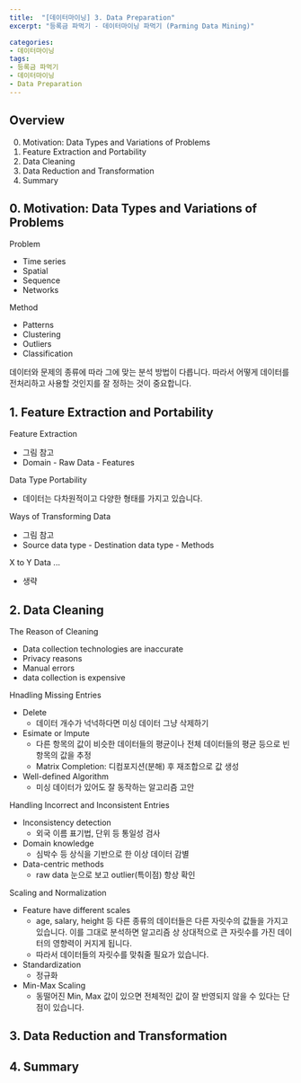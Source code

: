 ```yaml
---
title:  "[데이터마이닝] 3. Data Preparation"
excerpt: "등록금 파먹기 - 데이터마이닝 파먹기 (Parming Data Mining)"

categories:
- 데이터마이닝
tags:
- 등록금 파먹기
- 데이터마이닝
- Data Preparation
---
```


## Overview
0. Motivation: Data Types and Variations of Problems
1. Feature Extraction and Portability
2. Data Cleaning
3. Data Reduction and Transformation
4. Summary

## 0. Motivation: Data Types and Variations of Problems
Problem
* Time series
* Spatial
* Sequence
* Networks

Method
* Patterns
* Clustering
* Outliers
* Classification

데이터와 문제의 종류에 따라 그에 맞는 분석 방법이 다릅니다. 따라서 어떻게 데이터를 전처리하고 사용할 것인지를 잘 정하는 것이 중요합니다.

## 1. Feature Extraction and Portability
Feature Extraction
* 그림 참고
* Domain - Raw Data - Features

Data Type Portability
* 데이터는 다차원적이고 다양한 형태를 가지고 있습니다.

Ways of Transforming Data
* 그림 참고
* Source data type - Destination data type - Methods

X to Y Data ...
* 생략

## 2. Data Cleaning
The Reason of Cleaning
* Data collection technologies are inaccurate
* Privacy reasons
* Manual errors
* data collection is expensive

Hnadling Missing Entries
* Delete
  * 데이터 개수가 넉넉하다면 미싱 데이터 그냥 삭제하기
* Esimate or Impute
  * 다른 항목의 값이 비슷한 데이터들의 평균이나 전체 데이터들의 평균 등으로 빈 항목의 값을 추정
  * Matrix Completion: 디컴포지션(분해) 후 재조합으로 값 생성
* Well-defined Algorithm
  * 미싱 데이터가 있어도 잘 동작하는 알고리즘 고안

Handling Incorrect and Inconsistent Entries
* Inconsistency detection
  * 외국 이름 표기법, 단위 등 통일성 검사
* Domain knowledge
  * 심박수 등 상식을 기반으로 한 이상 데이터 감별
* Data-centric methods
  * raw data 눈으로 보고 outlier(특이점) 항상 확인

Scaling and Normalization
* Feature have different scales
  * age, salary, height 등 다른 종류의 데이터들은 다른 자릿수의 값들을 가지고 있습니다. 이를 그대로 분석하면 알고리즘 상 상대적으로 큰 자릿수를 가진 데이터의 영향력이 커지게 됩니다.
  * 따라서 데이터들의 자릿수를 맞춰줄 필요가 있습니다.
* Standardization
  * 정규화
* Min-Max Scaling
  * 동떨어진 Min, Max 값이 있으면 전체적인 값이 잘 반영되지 않을 수 있다는 단점이 있습니다.

## 3. Data Reduction and Transformation
## 4. Summary